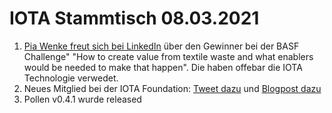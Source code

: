 # IOTA Stammtisch 08.03.2021
1. [Pia Wenke freut sich bei LinkedIn](https://www.linkedin.com/posts/pia-wenke-a85a49159_circulareconomy-sustainability-activity-6771820493507973120-9Xgc/) über den Gewinner bei der BASF Challenge" "How to create value from textile waste and what enablers would be needed to make that happen". Die haben offebar die IOTA Technologie verwedet.
2. Neues Mitglied bei der IOTA Foundation: [Tweet dazu](https://twitter.com/iota/status/1366702448115671046?s=20) und [Blogpost dazu](https://blog.iota.org/welcome-piotr-macek-to-the-iota-foundation/)
3. Pollen v0.4.1 wurde released

